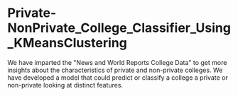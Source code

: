 # Private-NonPrivate_College_Classifier_Using_KMeansClustering
We have imparted the "News and World Reports College Data" to get more insights about the characteristics of private and non-private colleges. We have developed a model that could predict or classify a college a private or non-private looking at distinct features.
